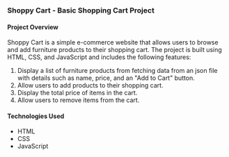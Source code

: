 
### Shoppy Cart - Basic Shopping Cart Project

#### Project Overview
Shoppy Cart is a simple e-commerce website that allows users to browse and add furniture products to their shopping cart. The project is built using HTML, CSS, and JavaScript and includes the following features:

1. Display a list of furniture products from fetching data from an json file with details such as name, price, and an "Add to Cart" button.
2. Allow users to add products to their shopping cart.
3. Display the total price of items in the cart.
4. Allow users to remove items from the cart.

#### Technologies Used
- HTML
- CSS
- JavaScript
